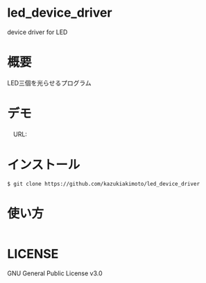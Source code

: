 # led_device_driver
device driver for LED

# 概要
LED三個を光らせるプログラム

# デモ
　URL:
 
# インストール
~~~
$ git clone https://github.com/kazukiakimoto/led_device_driver
~~~

# 使い方
~~~

~~~


# LICENSE
GNU General Public License v3.0
